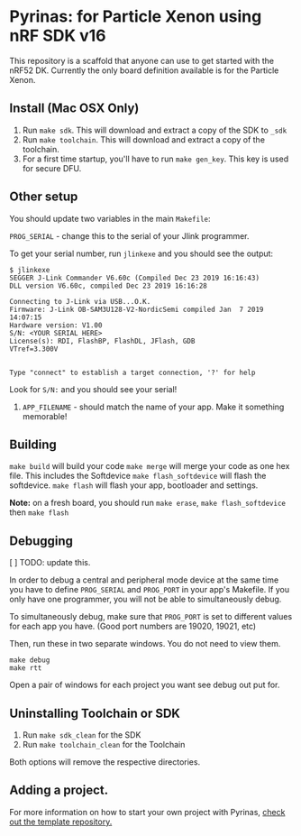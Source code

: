 # Pyrinas: for Particle Xenon using nRF SDK v16

This repository is a scaffold that anyone can use to get started with the nRF52 DK.
Currently the only board definition available is for the Particle Xenon.

## Install (Mac OSX Only)

1. Run `make sdk`. This will download and extract a copy of the SDK to `_sdk`
1. Run `make toolchain`. This will download and extract a copy of the toolchain.
1. For a first time startup, you'll have to run `make gen_key`. This key is used for secure DFU.

## Other setup

You should update two variables in the main `Makefile`:

`PROG_SERIAL` - change this to the serial of your Jlink programmer.

To get your serial number, run `jlinkexe` and you should see the output:

```
$ jlinkexe
SEGGER J-Link Commander V6.60c (Compiled Dec 23 2019 16:16:43)
DLL version V6.60c, compiled Dec 23 2019 16:16:28

Connecting to J-Link via USB...O.K.
Firmware: J-Link OB-SAM3U128-V2-NordicSemi compiled Jan  7 2019 14:07:15
Hardware version: V1.00
S/N: <YOUR SERIAL HERE>
License(s): RDI, FlashBP, FlashDL, JFlash, GDB
VTref=3.300V


Type "connect" to establish a target connection, '?' for help
```

Look for `S/N:` and you should see your serial!


1. `APP_FILENAME` - should match the name of your app. Make it something memorable!

## Building

`make build` will build your code
`make merge` will merge your code as one hex file. This includes the Softdevice
`make flash_softdevice` will flash the softdevice.
`make flash` will flash your app, bootloader and settings.

**Note:** on a fresh board, you should run `make erase`, `make flash_softdevice` then `make flash`

## Debugging

[ ] TODO: update this.

In order to debug a central and peripheral mode device at the same time you have to define `PROG_SERIAL`
and `PROG_PORT` in your app's Makefile. If you only have one programmer, you will not be able to simultaneously debug.

To simultaneously debug, make sure that `PROG_PORT` is set to different values for each app you have. (Good port numbers
are 19020, 19021, etc)

Then, run these in two separate windows. You do not need to view them.

```
make debug
make rtt
```

Open a pair of windows for each project you want see debug out put for.

## Uninstalling Toolchain or SDK

1. Run `make sdk_clean` for the SDK
1. Run `make toolchain_clean` for the Toolchain

Both options will remove the respective directories.

## Adding a project.

For more information on how to start your own project with Pyrinas,
[check out the template repository.](https://github.com/pyrinas-iot/pyrinas-template)